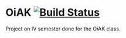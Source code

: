 # OiAK [![Build Status](https://travis-ci.com/dex1g/OiAK.svg?token=9WbWjJxCuCiwtniC37sq&branch=master)](https://travis-ci.com/dex1g/OiAK)

Project on IV semester done for the OiAK class.
